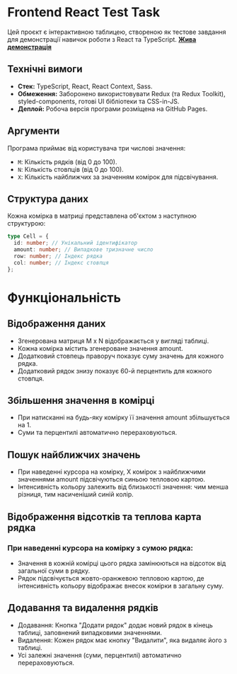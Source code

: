 # Frontend React Test Task

Цей проєкт є інтерактивною таблицею, створеною як тестове завдання для демонстрації навичок роботи з React та TypeScript.
[**Жива демонстрація**](https://igornevil.github.io/interactive-table-app/)

## Технічні вимоги

- **Стек:** TypeScript, React, React Context, Sass.
- **Обмеження:** Заборонено використовувати Redux (та Redux Toolkit), styled-components, готові UI бібліотеки та CSS-in-JS.
- **Деплой:** Робоча версія програми розміщена на GitHub Pages.

## Аргументи

Програма приймає від користувача три числові значення:

- `M`: Кількість рядків (від 0 до 100).
- `N`: Кількість стовпців (від 0 до 100).
- `X`: Кількість найближчих за значенням комірок для підсвічування.

## Структура даних

Кожна комірка в матриці представлена об'єктом з наступною структурою:

```typescript
type Cell = {
  id: number; // Унікальний ідентифікатор
  amount: number; // Випадкове тризначне число
  row: number; // Індекс рядка
  col: number; // Індекс стовпця
};
```

# Функціональність

## Відображення даних

- Згенерована матриця M x N відображається у вигляді таблиці.
- Кожна комірка містить згенероване значення amount.
- Додатковий стовпець праворуч показує суму значень для кожного рядка.
- Додатковий рядок знизу показує 60-й перцентиль для кожного стовпця.

## Збільшення значення в комірці

- При натисканні на будь-яку комірку її значення amount збільшується на 1.
- Суми та перцентилі автоматично перераховуються.

## Пошук найближчих значень

- При наведенні курсора на комірку, X комірок з найближчими значеннями amount підсвічуються синьою тепловою картою.
- Інтенсивність кольору залежить від близькості значення: чим менша різниця, тим насиченіший синій колір.

## Відображення відсотків та теплова карта рядка

### При наведенні курсора на комірку з сумою рядка:

- Значення в кожній комірці цього рядка замінюються на відсоток від загальної суми в рядку.
- Рядок підсвічується жовто-оранжевою тепловою картою, де інтенсивність кольору відображає внесок комірки в загальну суму.

## Додавання та видалення рядків

- Додавання: Кнопка "Додати рядок" додає новий рядок в кінець таблиці, заповнений випадковими значеннями.
- Видалення: Кожен рядок має кнопку "Видалити", яка видаляє його з таблиці.
- Усі залежні значення (суми, перцентилі) автоматично перераховуються.
